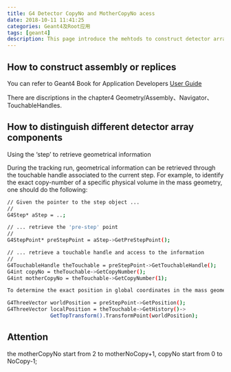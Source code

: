```yaml
---
title: G4 Detector CopyNo and MotherCopyNo acess
date: 2018-10-11 11:41:25
categories: Geant4及Root应用
tags: [geant4]
description: This page introduce the mehtods to construct detector arrays and how to discriminate the different components with copyNo and motherCopyNo.
---
```


## How to construct assembly or replices

You can refer to Geant4 Book for Application Developers [User Guide](http://geant4-userdoc.web.cern.ch/geant4-userdoc/UsersGuides/ForApplicationDeveloper/html/Detector/Geometry/geomAssembly.html)

There are discriptions in the chapter4 Geometry/Assembly、Navigator、TouchableHandles.

## How to distinguish different detector array components


Using the ‘step’ to retrieve geometrical information

During the tracking run, geometrical information can be retrieved through the touchable handle associated to the current step. For example, to identify the exact copy-number of a specific physical volume in the mass geometry, one should do the following:

``` bash
// Given the pointer to the step object ...
//
G4Step* aStep = ..;

// ... retrieve the 'pre-step' point
//
G4StepPoint* preStepPoint = aStep->GetPreStepPoint();

// ... retrieve a touchable handle and access to the information
//
G4TouchableHandle theTouchable = preStepPoint->GetTouchableHandle();
G4int copyNo = theTouchable->GetCopyNumber();
G4int motherCopyNo = theTouchable->GetCopyNumber(1);

To determine the exact position in global coordinates in the mass geometry and convert to local coordinates (local to the current volume):

G4ThreeVector worldPosition = preStepPoint->GetPosition();
G4ThreeVector localPosition = theTouchable->GetHistory()->
              GetTopTransform().TransformPoint(worldPosition);

```

## Attention

the motherCopyNo start from 2 to motherNoCopy+1,  copyNo start from 0 to NoCopy-1;